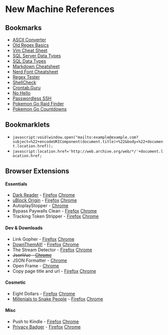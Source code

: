 New Machine References
======================

## Bookmarks

- [ASCII Converter](https://www.branah.com/ascii-converter)
- [Old Regex Basics](https://web.archive.org/web/20130814132447/http://www.regular-expressions.info/reference.html)
- [Vim Cheat Sheet](https://vim.rtorr.com/)
- [SQL Server Data Types](https://web.archive.org/web/20161128134813/http://www.dummies.com/programming/sql/data-types-found-in-sql-server-2008)
- [SQL Data Types](https://www.w3schools.com/sql/sql_datatypes.asp)
- [Markdown Cheatsheet](https://github.com/adam-p/markdown-here/wiki/Markdown-Cheatsheet#headers)
- [Nerd Font Cheatsheet](https://www.nerdfonts.com/cheat-sheet)
- [Regex Tester](https://regex101.com/)
- [ShellCheck](https://shellcheck.net)
- [Crontab.Guru](https://crontab.guru)
- [No Hello](https://nohello.net)
- [Passwordless SSH](https://linuxize.com/post/how-to-setup-passwordless-ssh-login/)
- [Pokemon Go Raid Finder](https://9db.jp/pokego/data/62)
- [Pokemon Go Countdowns](https://p337.info/pokemongo/)

## Bookmarklets

- `javascript:void(window.open("mailto:example@example.com?subject=%22+encodeURIComponent(document.title)+%22&body=%22+document.location.href));`
- `javascript:location.href='http://web.archive.org/web/*/'+document.location.href;`


## Browser Extensions

#### Essentials

- [Dark Reader](https://darkreader.org/) - [Firefox](https://addons.mozilla.org/en-US/firefox/addon/darkreader/) [Chrome](https://chrome.google.com/webstore/detail/dark-reader/eimadpbcbfnmbkopoojfekhnkhdbieeh)
- [uBlock Origin](https://ublockorigin.com/) - [Firefox](https://addons.mozilla.org/en-US/firefox/addon/ublock-origin/) [Chrome](https://chrome.google.com/webstore/detail/ublock-origin/cjpalhdlnbpafiamejdnhcphjbkeiagm)
- AutoplayStopper - [Chrome](https://chrome.google.com/webstore/detail/autoplaystopper/ejddcgojdblidajhngkogefpkknnebdh)
- Bypass Paywalls Clean - [Firefox](https://gitlab.com/magnolia1234/bypass-paywalls-firefox-clean/-/releases) [Chrome](https://gitlab.com/magnolia1234/bypass-paywalls-chrome-clean)
- Tracking Token Stripper - [Firefox](https://chrome.google.com/webstore/detail/kcpnkledgcbobhkgimpbmejgockkplob) [Chrome]()

#### Dev & Downloads

- Link Gopher - [Firefox](https://addons.mozilla.org/en-US/firefox/addon/link-gopher/) [Chrome](https://chrome.google.com/webstore/detail/link-gopher/bpjdkodgnbfalgghnbeggfbfjpcfamkf)
- [DownThemAll!](https://www.downthemall.org/) - [Firefox](https://addons.mozilla.org/en-US/firefox/addon/downthemall/) [Chrome](https://chrome.google.com/webstore/detail/downthemall/nljkibfhlpcnanjgbnlnbjecgicbjkge)
- The Stream Detector - [Firefox](https://addons.mozilla.org/en-US/firefox/addon/hls-stream-detector/) [Chrome](https://chrome.google.com/webstore/detail/the-stream-detector/iakkmkmhhckcmoiibcfjnooibphlobak)
- ~~JsonVue - [Chrome](https://chrome.google.com/webstore/detail/jsonvue/chklaanhfefbnpoihckbnefhakgolnmc)~~
- JSON Formatter - [Chrome](https://chrome.google.com/webstore/detail/json-formatter/bcjindcccaagfpapjjmafapmmgkkhgoa)
- Open Frame - [Chrome](https://chrome.google.com/webstore/detail/open-frame/afoejdbdbdfpdhhemjoojjagmcpjjpla)
- Copy page title and url - [Firefox](https://addons.mozilla.org/en-US/firefox/addon/copy-page-title-and-url/) [Chrome](https://chrome.google.com/webstore/detail/copy-page-title-and-url/mcnddmglmjbomnfgkehnnblncllkaedm)

#### Cosmetic

- Eight Dollars - [Firefox](https://addons.mozilla.org/en-US/firefox/addon/eightdollars/) [Chrome](https://chrome.google.com/webstore/detail/eight-dollars/fjbponfbognnefnmbffcfllkibbbobki)
- [Millenials to Snake People](https://github.com/ericwbailey/millennials-to-snake-people) - [Firefox](https://addons.mozilla.org/en-US/firefox/addon/millennials-to-snake-people/) [Chrome](https://chrome.google.com/webstore/detail/millennials-to-snake-peop/jhkibealmjkbkafogihpeidfcgnigmlf)

#### Misc

- Push to Kindle - [Firefox](https://addons.mozilla.org/en-US/firefox/addon/kindle-it/) [Chrome](https://chrome.google.com/webstore/detail/push-to-kindle/pnaiinchjaonopoejhknmgjingcnaloc)
- [Privacy Badger](https://privacybadger.org/) - [Firefox](https://addons.mozilla.org/en-US/firefox/addon/privacy-badger17/) [Chrome](https://chrome.google.com/webstore/detail/privacy-badger/pkehgijcmpdhfbdbbnkijodmdjhbjlgp)
